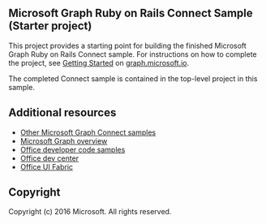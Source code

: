 ﻿## Microsoft Graph Ruby on Rails Connect Sample (Starter project)

This project provides a starting point for building the finished Microsoft Graph Ruby on Rails Connect sample. For instructions on how to complete the project, see [Getting Started](http://graph.microsoft.io/en-us/docs/platform/get-started) on [graph.microsoft.io](http://graph.microsoft.io).

The completed Connect sample is contained in the top-level project in this sample.

## Additional resources

- [Other Microsoft Graph Connect samples](https://github.com/MicrosoftGraph?utf8=%E2%9C%93&query=-Connect)
- [Microsoft Graph overview](http://graph.microsoft.io)
- [Office developer code samples](http://dev.office.com/code-samples)
- [Office dev center](http://dev.office.com/)
- [Office UI Fabric](https://github.com/OfficeDev/Office-UI-Fabric)

## Copyright
Copyright (c) 2016 Microsoft. All rights reserved.
